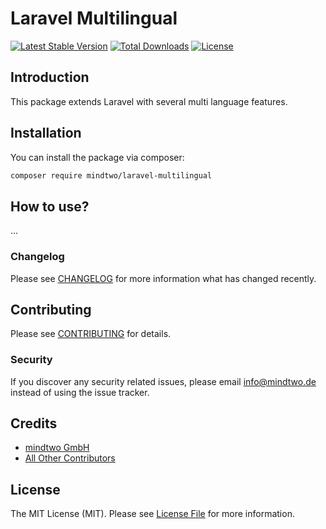 # Laravel Multilingual
[![Latest Stable Version](https://poser.pugx.org/mindtwo/laravel-multilingual/v/stable)](https://packagist.org/packages/mindtwo/laravel-multilingual)
[![Total Downloads](https://poser.pugx.org/mindtwo/laravel-multilingual/downloads)](https://packagist.org/packages/mindtwo/laravel-multilingual)
[![License](https://poser.pugx.org/mindtwo/laravel-multilingual/license)](https://packagist.org/packages/mindtwo/laravel-multilingual)

## Introduction
This package extends Laravel with several multi language features.

## Installation

You can install the package via composer:

```bash
composer require mindtwo/laravel-multilingual
```

## How to use?

...

### Changelog

Please see [CHANGELOG](CHANGELOG.md) for more information what has changed recently.

## Contributing

Please see [CONTRIBUTING](CONTRIBUTING.md) for details.

### Security

If you discover any security related issues, please email info@mindtwo.de instead of using the issue tracker.

## Credits

- [mindtwo GmbH](https://github.com/mindtwo)
- [All Other Contributors](../../contributors)

## License

The MIT License (MIT). Please see [License File](LICENSE.md) for more information.
 
